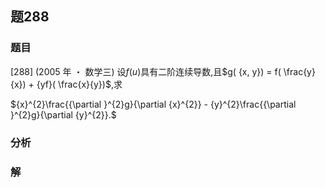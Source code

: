 ## 题288
### 题目
[288] (2005 年 ・ 数学三) 设$f( u)$具有二阶连续导数,且$g( {x, y})  = f( \frac{y}{x})  + {yf}( \frac{x}{y})$,求

${x}^{2}\frac{{\partial }^{2}g}{\partial {x}^{2}} - {y}^{2}\frac{{\partial }^{2}g}{\partial {y}^{2}}.$
### 分析

### 解